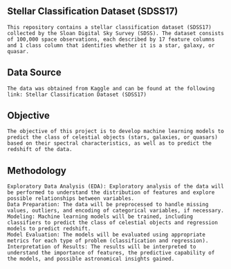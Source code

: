 ## Stellar Classification Dataset (SDSS17)
    This repository contains a stellar classification dataset (SDSS17) collected by the Sloan Digital Sky Survey (SDSS). The dataset consists of 100,000 space observations, each described by 17 feature columns and 1 class column that identifies whether it is a star, galaxy, or quasar.

## Data Source
    The data was obtained from Kaggle and can be found at the following link: Stellar Classification Dataset (SDSS17)

## Objective
    The objective of this project is to develop machine learning models to predict the class of celestial objects (stars, galaxies, or quasars) based on their spectral characteristics, as well as to predict the redshift of the data.

## Methodology
    Exploratory Data Analysis (EDA): Exploratory analysis of the data will be performed to understand the distribution of features and explore possible relationships between variables.
    Data Preparation: The data will be preprocessed to handle missing values, outliers, and encoding of categorical variables, if necessary.
    Modeling: Machine learning models will be trained, including classifiers to predict the class of celestial objects and regression models to predict redshift.
    Model Evaluation: The models will be evaluated using appropriate metrics for each type of problem (classification and regression).
    Interpretation of Results: The results will be interpreted to understand the importance of features, the predictive capability of the models, and possible astronomical insights gained.